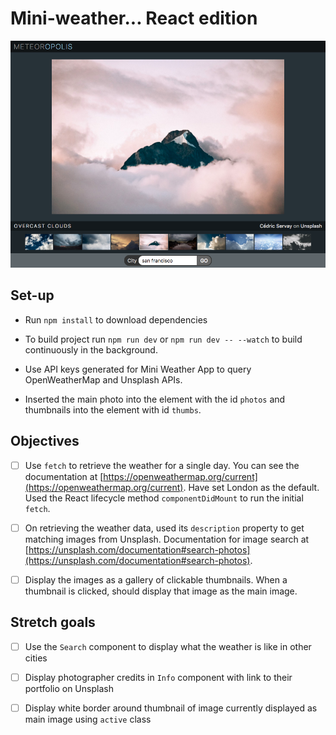 # Mini-weather... React edition

![Screenshot](assets/meteoropolis.png)

## Set-up

- Run `npm install` to download dependencies

- To build project run `npm run dev` or `npm run dev -- --watch` to build continuously in the background.

- Use API keys generated for Mini Weather App to query OpenWeatherMap and Unsplash APIs.

- Inserted the main photo into the element with the id `photos` and thumbnails into the element with id `thumbs`.

## Objectives

- [ ] Use `fetch` to retrieve the weather for a single day. You can see the documentation at [https://openweathermap.org/current](https://openweathermap.org/current). Have set London as the default. Used the React lifecycle method `componentDidMount` to run the initial `fetch`.

- [ ] On retrieving the weather data, used its `description` property to get matching images from Unsplash. Documentation for image search at [https://unsplash.com/documentation#search-photos](https://unsplash.com/documentation#search-photos).

- [ ] Display the images as a gallery of clickable thumbnails. When a thumbnail is clicked, should display that image as the main image.

## Stretch goals

- [ ] Use the `Search` component to display what the weather is like in other cities

- [ ] Display photographer credits in `Info` component with link to their portfolio on Unsplash

- [ ] Display white border around thumbnail of image currently displayed as main image using `active` class
